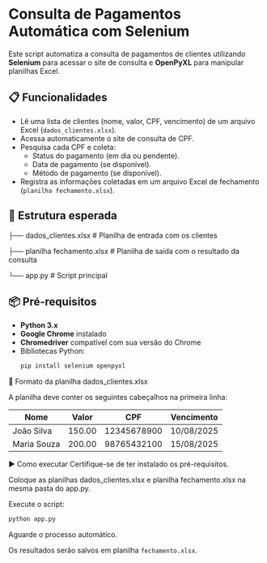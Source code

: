# Consulta de Pagamentos Automática com Selenium

Este script automatiza a consulta de pagamentos de clientes utilizando **Selenium** para acessar o site de consulta e **OpenPyXL** para manipular planilhas Excel.

## 📋 Funcionalidades
- Lê uma lista de clientes (nome, valor, CPF, vencimento) de um arquivo Excel (`dados_clientes.xlsx`).
- Acessa automaticamente o site de consulta de CPF.
- Pesquisa cada CPF e coleta:
  - Status do pagamento (em dia ou pendente).
  - Data de pagamento (se disponível).
  - Método de pagamento (se disponível).
- Registra as informações coletadas em um arquivo Excel de fechamento (`planilha fechamento.xlsx`).

## 📂 Estrutura esperada
├── dados_clientes.xlsx # Planilha de entrada com os clientes

├── planilha fechamento.xlsx # Planilha de saída com o resultado da consulta

└── app.py # Script principal

## 📦 Pré-requisitos
- **Python 3.x**
- **Google Chrome** instalado
- **Chromedriver** compatível com sua versão do Chrome
- Bibliotecas Python:
  ```bash
  pip install selenium openpyxl

📝 Formato da planilha dados_clientes.xlsx

A planilha deve conter os seguintes cabeçalhos na primeira linha:

| Nome        | Valor  | CPF         | Vencimento |
| ----------- | ------ | ----------- | ---------- |
| João Silva  | 150.00 | 12345678900 | 10/08/2025 |
| Maria Souza | 200.00 | 98765432100 | 15/08/2025 |

▶️ Como executar
Certifique-se de ter instalado os pré-requisitos.

Coloque as planilhas dados_clientes.xlsx e planilha fechamento.xlsx na mesma pasta do app.py.

Execute o script:

  ```bash
  python app.py
````

Aguarde o processo automático.

Os resultados serão salvos em planilha `fechamento.xlsx`.
 
